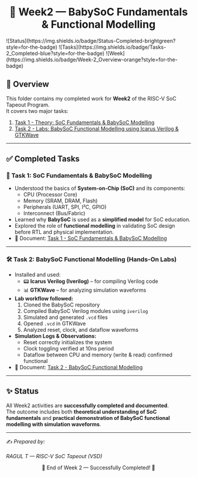 <div align="center"> <h1>📘 Week2 — BabySoC Fundamentals & Functional Modelling </h1></div>

<div>
  ![Status](https://img.shields.io/badge/Status-Completed-brightgreen?style=for-the-badge)
![Tasks](https://img.shields.io/badge/Tasks-2_Completed-blue?style=for-the-badge)
![Week](https://img.shields.io/badge/Week-2_Overview-orange?style=for-the-badge)

</div>

## 📌 Overview  
This folder contains my completed work for **Week2** of the RISC-V SoC Tapeout Program.  
It covers two major tasks:  

1. [Task 1 - Theory: SoC Fundamentals & BabySoC Modelling](./Task%201%20-%20SoC%20Fundamentals%20and%20BabySoC%20Modelling.md)  
2. [Task 2 - Labs: BabySoC Functional Modelling using Icarus Verilog & GTKWave](./Task%202%20-%20BabySoC%20Functional%20Modelling.md)  

---

## ✅ Completed Tasks  

### 📝 Task 1: SoC Fundamentals & BabySoC Modelling  
- Understood the basics of **System-on-Chip (SoC)** and its components:  
  - CPU (Processor Core)  
  - Memory (SRAM, DRAM, Flash)  
  - Peripherals (UART, SPI, I²C, GPIO)  
  - Interconnect (Bus/Fabric)  
- Learned why **BabySoC** is used as a **simplified model** for SoC education.  
- Explored the role of **functional modelling** in validating SoC design before RTL and physical implementation.  
- 📄 Document: [Task 1 - SoC Fundamentals & BabySoC Modelling](./Task%201%20-%20SoC%20Fundamentals%20and%20BabySoC%20Modelling.md)  

---

### 🛠️ Task 2: BabySoC Functional Modelling (Hands-On Labs)  
- Installed and used:  
  - 📟 **Icarus Verilog (Iverilog)** – for compiling Verilog code  
  - 📊 **GTKWave** – for analyzing simulation waveforms  
- **Lab workflow followed:**  
  1. Cloned the BabySoC repository  
  2. Compiled BabySoC Verilog modules using `iverilog`  
  3. Simulated and generated `.vcd` files  
  4. Opened `.vcd` in GTKWave  
  5. Analyzed reset, clock, and dataflow waveforms  
- **Simulation Logs & Observations:**  
  - Reset correctly initializes the system  
  - Clock toggling verified at 10ns period  
  - Dataflow between CPU and memory (write & read) confirmed functional  
- 📄 Document: [Task 2 - BabySoC Functional Modelling](./Task%202%20-%20BabySoC%20Functional%20Modelling.md)  

---

## ✨ Status  
All Week2 activities are **successfully completed and documented**.  
The outcome includes both **theoretical understanding of SoC fundamentals** and **practical demonstration of BabySoC functional modelling with simulation waveforms**.  

---

✍️ *Prepared by:<br>  
RAGUL T — RISC-V SoC Tapeout (VSD)*  

<div align="center">
🌟 End of Week 2 — Successfully Completed! 🌟
</div>


